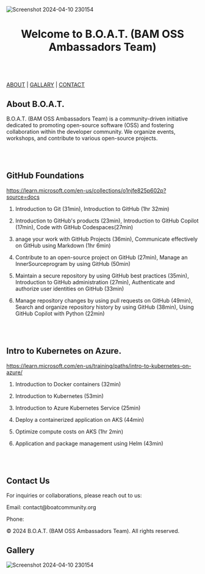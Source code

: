 
![Screenshot 2024-04-10 230154](https://github.com/fadarboye/CATs/assets/130584349/1c3a4ba6-60e5-475e-abea-8c0404da537f) 



</head>
<body>

<header>
    <h1>Welcome to B.O.A.T. (BAM OSS Ambassadors Team)</h1>
</header>
<br/>

<nav>
    <a href="#about">ABOUT</a>  |
    <a href="#gallery">GALLARY</a>  |
    <a href="#contact">CONTACT</a>
</nav>

<section id="about">
    <h2>About B.O.A.T.</h2>
    <p>B.O.A.T. (BAM OSS Ambassadors Team) is a community-driven initiative dedicated to promoting open-source software (OSS) and fostering collaboration within the developer community. We organize events, workshops, and contribute to various open-source projects.</p>
</section>



  <br/><br/>
## GitHub Foundations

https://learn.microsoft.com/en-us/collections/o1njfe825p602p?source=docs

1. Introduction to Git (31min), Introduction to GitHub (1hr 32min)
 
2.  Introduction to GitHub's products (23min), Introduction to GitHub Copilot (17min), Code with GitHub Codespaces(27min)

3.  anage your work with GitHub Projects (36min), Communicate effectively on GitHub using Markdown (1hr 6min)

4.  Contribute to an open-source project on GitHub (27min), Manage an InnerSourceprogram by using GitHub (50min)

5.  Maintain a secure repository by using GitHub best practices (35min), Introduction to GitHub administration (27min), Authenticate and authorize user identities on GitHub (33min)

6.  Manage repository changes by using pull requests on GitHub (49min), Search and organize repository history by using GitHub (38min), Using GitHub Copilot with Python (22min)

  <br/><br/>

## Intro to Kubernetes on Azure.

https://learn.microsoft.com/en-us/training/paths/intro-to-kubernetes-on-azure/
 
1. Introduction to Docker containers (32min)

2. Introduction to Kubernetes (53min)
   
3. Introduction to Azure Kubernetes Service (25min)
   
4. Deploy a containerized application on AKS (44min)

5. Optimize compute costs on AKS (1hr 2min)

6. Application and package management using Helm (43min)

  <br/><br/>    
  
</section>

<section id="contact">
    <h2>Contact Us</h2>
    <p>For inquiries or collaborations, please reach out to us:</p>
    <p>Email: contact@boatcommunity.org</p>
    <p>Phone: </p>
</section>

  <p>&copy; 2024 B.O.A.T. (BAM OSS Ambassadors Team). All rights reserved.</p>


<section id="gallery">
    <h2>Gallery</h2>
    <div class="gallery">
      


</body>
</html>


![Screenshot 2024-04-10 230154](https://github.com/fadarboye/CATs/assets/130584349/1c3a4ba6-60e5-475e-abea-8c0404da537f) 

 

